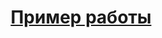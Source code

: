 <p align="center">
    <a href="http://a0252368.xsph.xsph.ru/" target="_blank"><h1 align="center">Пример работы</h1></a>
</p>
